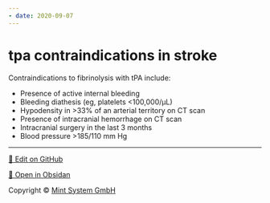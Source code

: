 ```yaml
---
- date: 2020-09-07
---
```


# tpa contraindications in stroke

<!-- tpa in stroke contraindications -->

Contraindications to fibrinolysis with tPA include:

- Presence of active internal bleeding
- Bleeding diathesis (eg, platelets <100,000/µL)
- Hypodensity in >33% of an arterial territory on CT scan
- Presence of intracranial hemorrhage on CT scan
- Intracranial surgery in the last 3 months
- Blood pressure >185/110 mm Hg


<hr>

[📝 Edit on GitHub](https://github.com/Mint-System/Knowledge/blob/master/tpa%20contraindications%20in%20stroke.md)

[📂 Open in Obsidan](obsidian://open?vault=Knowledge%20Mint%20System&file=tpa%20contraindications%20in%20stroke.md ':target=_self')

<footer>Copyright © <a href="https://www.mint-system.ch/">Mint System GmbH</a></footer>